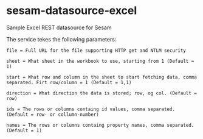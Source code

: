 # sesam-datasource-excel
Sample Excel REST datasource for Sesam

The service tekes the following parameters:

`file = Full URL for the file supporting HTTP get and NTLM security`

`sheet = What sheet in the workbook to use, starting from 1 (Default = 1)`

`start = What row and column in the sheet to start fetching data, comma separated. Firt row/column = 1 (Default = 1,1)`

`direction = What direction the data is stored; row, og col. (Default = row)`

`ids = The rows or columns containg id values, comma separated. (Default = row- or collumn-number)`

`names = The rows or columns containg property names, comma separated. (Default = 1)`
